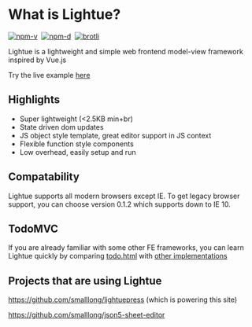 # What is Lightue?

<a href="https://npmjs.com/package/lightue"><img src="https://img.shields.io/npm/v/lightue.svg" alt="npm-v"></a>&nbsp;
<a href="https://npmjs.com/package/lightue"><img src="https://img.shields.io/npm/dt/lightue.svg" alt="npm-d"></a>&nbsp;
<a href="https://bundlephobia.com/result?p=lightue"><img src="https://img.badgesize.io/https:/unpkg.com/lightue/dist/lightue.min.js?label=brotli&compression=brotli" alt="brotli"></a>

Lightue is a lightweight and simple web frontend model-view framework inspired by Vue.js

Try the live example [here](https://codepen.io/lxl898/pen/vYyooWK)

## Highlights

- Super lightweight (<2.5KB min+br)
- State driven dom updates
- JS object style template, great editor support in JS context
- Flexible function style components
- Low overhead, easily setup and run

## Compatability

Lightue supports all modern browsers except IE.
To get legacy browser support, you can choose version 0.1.2 which supports down to IE 10.

## TodoMVC

If you are already familiar with some other FE frameworks, you can learn Lightue quickly by comparing [todo.html](https://github.com/smalllong/lightue/blob/master/todo.html) with [other implementations](https://github.com/tastejs/todomvc)

## Projects that are using Lightue

https://github.com/smalllong/lightuepress (which is powering this site)

https://github.com/smalllong/json5-sheet-editor
